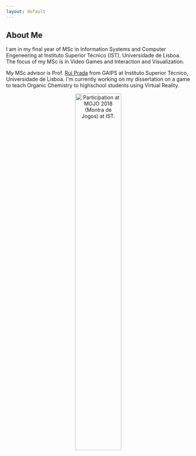 ```yaml
---
layout: default
---
```


## About Me
I am in my final year of MSc in Information Systems and Computer Engeneering at Instituto Superior Técnico (IST), Universidade de Lisboa. The focus of my MSc is in Video Games and Interaction and Visualization.

My MSc advisor is Prof. [Rui Prada](http://gaips.inesc-id.pt/rprada) from GAIPS at Instituto Superior Técnico, Universidade de Lisboa. I'm currently working on my dissertation on a game to teach Organic Chemistry to highschool students using Virtual Reality.

<p align="center">
    <img src="https://github.com/iris-rod/portfolio/blob/master/img/IMG_1380.JPG?raw=true" alt="Participation at MOJO 2018 (Montra de Jogos) at IST." width="50%"/>
</p>




